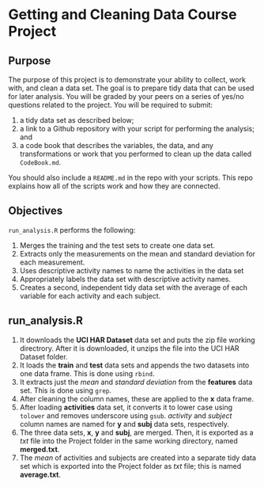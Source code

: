 Getting and Cleaning Data Course Project
========================================================

Purpose 
-----------------

The purpose of this project is to demonstrate your ability to collect, work with, and clean a data set. The goal is to prepare tidy data that can be used for later analysis. You will be graded by your peers on a series of yes/no questions related to the project. You will be required to submit: 

1. a tidy data set as described below;
2. a link to a Github repository with your script for performing the analysis; and 
3. a code book that describes the variables, the data, and any transformations or work that you performed to clean up the data called ``CodeBook.md``. 

You should also include a ``README.md`` in the repo with your scripts. This repo explains how all of the scripts work and how they are connected.  

Objectives
-----------------

`run_analysis.R` performs the following:

1. Merges the training and the test sets to create one data set.
2. Extracts only the measurements on the mean and standard deviation for each measurement. 
3. Uses descriptive activity names to name the activities in the data set
4. Appropriately labels the data set with descriptive activity names. 
5. Creates a second, independent tidy data set with the average of each variable for each activity and each subject. 

run_analysis.R
-----------------

1. It downloads the **UCI HAR Dataset** data set and puts the zip file working directrory. After it is downloaded, it unzips the file into the UCI HAR Dataset folder. 
2. It loads the **train** and **test** data sets and appends the two datasets into one data frame. This is done using `rbind`.
3. It extracts just the *mean* and *standard deviation* from the **features** data set. This is done using `grep`.
4. After cleaning the column names, these are applied to the **x** data frame.  
5. After loading **activities** data set, it converts it to lower case using `tolower` and removes underscore using `gsub`. *activity* and *subject* column names are named for **y** and **subj** data sets, respectively.
6. The three data sets, **x**, **y** and **subj**, are merged. Then, it is exported as a *txt* file into the Project folder in the same working directory, named **merged.txt**.
7. The *mean* of activities and subjects are created into a separate tidy data set which is exported into the Project folder as *txt* file; this is named **average.txt**.

